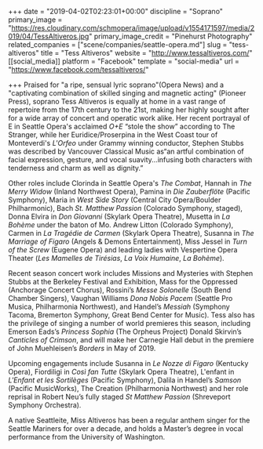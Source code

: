 +++
date = "2019-04-02T02:23:01+00:00"
discipline = "Soprano"
primary_image = "https://res.cloudinary.com/schmopera/image/upload/v1554171597/media/2019/04/TessAltiveros.jpg"
primary_image_credit = "Pinehurst Photography"
related_companies = ["scene/companies/seattle-opera.md"]
slug = "tess-altiveros"
title = "Tess Altiveros"
website = "http://www.tessaltiveros.com/"
[[social_media]]
platform = "Facebook"
template = "social-media"
url = "https://www.facebook.com/tessaltiveros/"

+++
Praised for "a ripe, sensual lyric soprano"(Opera News) and a "captivating combination of skilled singing and magnetic acting" (Pioneer Press), soprano Tess Altiveros is equally at home in a vast range of repertoire from the 17th century to the 21st, making her highly sought after for a wide array of concert and operatic work alike.  Her recent portrayal of E in Seattle Opera's acclaimed _O+E_ “stole the show” according to The Stranger, while her Euridice/Proserpina in the West Coast tour of Monteverdi's _L'Orfeo_ under Grammy winning conductor, Stephen Stubbs was described by Vancouver Classical Music as“an artful combination of facial expression, gesture, and vocal suavity...infusing both characters with tenderness and charm as well as dignity.”

Other roles include Clorinda in Seattle Opera's _The Combat_, Hannah in _The Merry Widow_ (Inland Northwest Opera), Pamina in _Die Zauberflöte_ (Pacific Symphony), Maria in _West Side Story_ (Central City Opera/Boulder Philharmonic), Bach _St. Matthew Passion_ (Colorado Symphony, staged), Donna Elvira in _Don Giovanni_ (Skylark Opera Theatre), Musetta in _La Bohème_ under the baton of Mo. Andrew Litton (Colorado Symphony), Carmen in _La Tragédie de Carmen_ (Skylark Opera Theatre), Susanna in _The Marriage of Figaro_ (Angels & Demons Entertainment), Miss Jessel in _Turn of the Screw_ (Eugene Opera) and leading ladies with Vespertine Opera Theater (_Les Mamelles de Tirésias_, _La Voix Humaine_, _La Bohème_).  

Recent season concert work includes Missions and Mysteries with Stephen Stubbs at the Berkeley Festival and Exhibition, Mass for the Oppressed (Anchorage Concert Chorus), Rossini’s _Messe Solonelle_ (South Bend Chamber Singers), Vaughan Williams _Dona Nobis Pacem_ (Seattle Pro Musica, Philharmonia Northwest), and Handel’s _Messiah_ (Symphony Tacoma, Bremerton Symphony, Great Bend Center for Music).  Tess also has the privilege of singing a number of world premieres this season, including Emerson Eads’s _Princess Sophia_ (The Orpheus Project) Donald Skirvin’s _Canticles of Crimson_, and will make her Carnegie Hall debut in the premiere of John Muehleisen’s _Borders_ in May of 2019.

Upcoming engagements include Susanna in _Le Nozze di Figaro_ (Kentucky Opera),  Fiordiligi in _Così fan Tutte_ (Skylark Opera Theatre), L'enfant in _L'Enfant et les Sortilèges_ (Pacific Symphony), Dalila in Handel’s _Samson_ (Pacific MusicWorks), The Creation (Philharmonia Northwest) and her role reprisal in Robert Neu’s fully staged _St Matthew Passion_ (Shreveport Symphony Orchestra).

A native Seattleite, Miss Altiveros has been a regular anthem singer for the Seattle Mariners for over a decade, and holds a Master’s degree in vocal performance from the University of Washington.